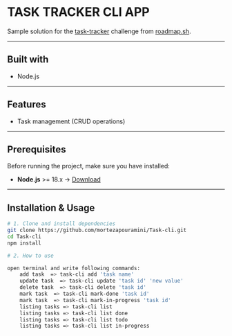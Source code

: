 # TASK TRACKER CLI APP

Sample solution for the [task-tracker](https://roadmap.sh/projects/task-tracker) challenge from [roadmap.sh](https://roadmap.sh/).

---

## Built with

- Node.js

---

## Features

- Task management (CRUD operations)

---

## Prerequisites

Before running the project, make sure you have installed:

- **Node.js** >= 18.x → [Download](https://nodejs.org/en/)

---


## Installation & Usage

```bash
# 1. Clone and install dependencies
git clone https://github.com/mortezapouramini/Task-cli.git
cd Task-cli
npm install

# 2. How to use

open terminal and write following commands:
    add task  => task-cli add 'task name'
    update task  => task-cli update 'task id' 'new value'
    delete task  => task-cli delete 'task id'
    mark task  => task-cli mark-done 'task id'
    mark task  => task-cli mark-in-progress 'task id'
    listing tasks => task-cli list
    listing tasks => task-cli list done
    listing tasks => task-cli list todo
    listing tasks => task-cli list in-progress


```
